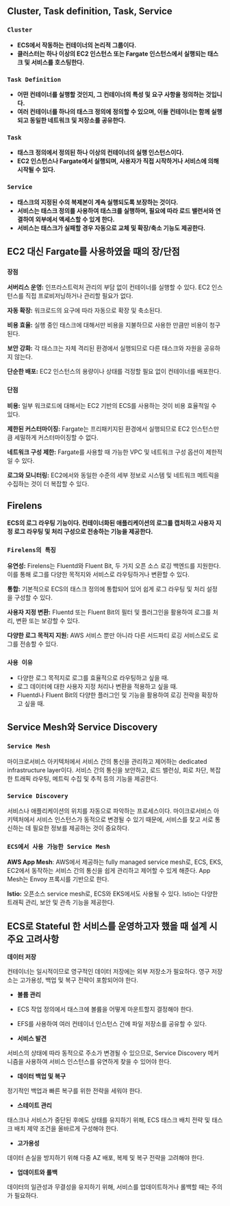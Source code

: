 ## Cluster, Task definition, Task, Service

### **```Cluster```**
- **ECS에서 작동하는 컨테이너의 논리적 그룹이다.**
- **클러스터는 하나 이상의 EC2 인스턴스 또는 Fargate 인스턴스에서 실행되는 태스크 및 서비스를 호스팅한다.**

### **```Task Definition```**
- **어떤 컨테이너를 실행할 것인지, 그 컨테이너의 특성 및 요구 사항을 정의하는 것입니다.**
- **여러 컨테이너를 하나의 태스크 정의에 정의할 수 있으며, 이들 컨테이너는 함께 실행되고 동일한 네트워크 및 저장소를 공유한다.**

### **```Task```**
- **태스크 정의에서 정의된 하나 이상의 컨테이너의 실행 인스턴스이다.**
- **EC2 인스턴스나 Fargate에서 실행되며, 사용자가 직접 시작하거나 서비스에 의해 시작될 수 있다.**

### **```Service```**
- **태스크의 지정된 수의 복제본이 계속 실행되도록 보장하는 것이다.**
- **서비스는 태스크 정의를 사용하여 태스크를 실행하며, 필요에 따라 로드 밸런서와 연결하여 외부에서 액세스할 수 있게 한다.**
- **서비스는 태스크가 실패할 경우 자동으로 교체 및 확장/축소 기능도 제공한다.**

## EC2 대신 Fargate를 사용하였을 때의 장/단점

### **```장점```**

**서버리스 운영:** 인프라스트럭처 관리의 부담 없이 컨테이너를 실행할 수 있다. EC2 인스턴스를 직접 프로비저닝하거나 관리할 필요가 없다.

**자동 확장:** 워크로드의 요구에 따라 자동으로 확장 및 축소된다.

**비용 효율:** 실행 중인 태스크에 대해서만 비용을 지불하므로 사용한 만큼만 비용이 청구된다.

**보안 강화:** 각 태스크는 자체 격리된 환경에서 실행되므로 다른 태스크와 자원을 공유하지 않는다.

**단순한 배포:** EC2 인스턴스의 용량이나 상태를 걱정할 필요 없이 컨테이너를 배포한다.

### **```단점```**

**비용:** 일부 워크로드에 대해서는 EC2 기반의 ECS를 사용하는 것이 비용 효율적일 수 있다.

**제한된 커스터마이징:** Fargate는 프리패키지된 환경에서 실행되므로 EC2 인스턴스만큼 세밀하게 커스터마이징할 수 없다.

**네트워크 구성 제한:** Fargate를 사용할 때 가능한 VPC 및 네트워크 구성 옵션이 제한적일 수 있다.

**로그와 모니터링:** EC2에서와 동일한 수준의 세부 정보로 시스템 및 네트워크 메트릭을 수집하는 것이 더 복잡할 수 있다.

## Firelens
**ECS의 로그 라우팅 기능이다. 컨테이너화된 애플리케이션의 로그를 캡처하고 사용자 지정 로그 라우팅 및 처리 구성으로 전송하는 기능을 제공한다.**

### **```Firelens의 특징```**

**유연성:** Firelens는 Fluentd와 Fluent Bit, 두 가지 오픈 소스 로깅 백엔드를 지원한다. 이를 통해 로그를 다양한 목적지와 서비스로 라우팅하거나 변환할 수 있다.

**통합:** 기본적으로 ECS의 태스크 정의에 통합되어 있어 쉽게 로그 라우팅 및 처리 설정을 구성할 수 있다.

**사용자 지정 변환:** Fluentd 또는 Fluent Bit의 필터 및 플러그인을 활용하여 로그를 처리, 변환 또는 보강할 수 있다.

**다양한 로그 목적지 지원:** AWS 서비스 뿐만 아니라 다른 서드파티 로깅 서비스로도 로그를 전송할 수 있다.

### **```사용 이유```**

- 다양한 로그 목적지로 로그를 효율적으로 라우팅하고 싶을 때.
- 로그 데이터에 대한 사용자 지정 처리나 변환을 적용하고 싶을 때.
- Fluentd나 Fluent Bit의 다양한 플러그인 및 기능을 활용하여 로깅 전략을 확장하고 싶을 때.

## Service Mesh와 Service Discovery

### **```Service Mesh```**

마이크로서비스 아키텍처에서 서비스 간의 통신을 관리하고 제어하는 dedicated infrastructure layer이다.
서비스 간의 통신을 보안하고, 로드 밸런싱, 회로 차단, 복잡한 트래픽 라우팅, 메트릭 수집 및 추적 등의 기능을 제공한다.

### **```Service Discovery```**

서비스나 애플리케이션의 위치를 자동으로 파악하는 프로세스이다.
마이크로서비스 아키텍처에서 서비스 인스턴스가 동적으로 변경될 수 있기 때문에, 서비스를 찾고 서로 통신하는 데 필요한 정보를 제공하는 것이 중요하다.

### **```ECS에서 사용 가능한 Service Mesh```**

**AWS App Mesh**: AWS에서 제공하는 fully managed service mesh로, ECS, EKS, EC2에서 동작하는 서비스 간의 통신을 쉽게 관리하고 제어할 수 있게 해준다. App Mesh는 Envoy 프록시를 기반으로 한다.

**Istio:** 오픈소스 service mesh로, ECS와 EKS에서도 사용될 수 있다. Istio는 다양한 트래픽 관리, 보안 및 관측 기능을 제공한다.

## ECS로 Stateful 한 서비스를 운영하고자 했을 때 설계 시 주요 고려사항

**데이터 저장**

컨테이너는 일시적이므로 영구적인 데이터 저장에는 외부 저장소가 필요하다.
영구 저장소는 고가용성, 백업 및 복구 전략이 포함되어야 한다.

- **볼륨 관리**

- ECS 작업 정의에서 태스크에 볼륨을 어떻게 마운트할지 결정해야 한다.
- EFS를 사용하여 여러 컨테이너 인스턴스 간에 파일 저장소를 공유할 수 있다.

- **서비스 발견**

서비스의 상태에 따라 동적으로 주소가 변경될 수 있으므로, Service Discovery 메커니즘을 사용하여 서비스 인스턴스를 유연하게 찾을 수 있어야 한다.

- **데이터 백업 및 복구**

정기적인 백업과 빠른 복구를 위한 전략을 세워야 한다.

- **스테이트 관리**

태스크나 서비스가 중단된 후에도 상태를 유지하기 위해, ECS 태스크 배치 전략 및 태스크 배치 제약 조건을 올바르게 구성해야 한다.

- **고가용성**

데이터 손실을 방지하기 위해 다중 AZ 배포, 복제 및 복구 전략을 고려해야 한다.

- **업데이트와 롤백**

데이터의 일관성과 무결성을 유지하기 위해, 서비스를 업데이트하거나 롤백할 때는 주의가 필요하다.
